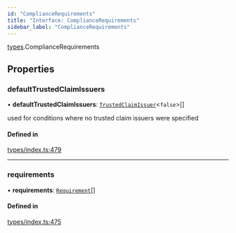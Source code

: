 ```yaml
---
id: "ComplianceRequirements"
title: "Interface: ComplianceRequirements"
sidebar_label: "ComplianceRequirements"
---
```


[types](../../../modules/Types/Types.md).ComplianceRequirements

## Properties

### defaultTrustedClaimIssuers

• **defaultTrustedClaimIssuers**: [`TrustedClaimIssuer`](../TrustedClaimIssuer/TrustedClaimIssuer.md)<``false``\>[]

used for conditions where no trusted claim issuers were specified

#### Defined in

[types/index.ts:479](https://github.com/PolymeshAssociation/polymesh-sdk/blob/de58d40fd/src/types/index.ts#L479)

___

### requirements

• **requirements**: [`Requirement`](../Requirement/Requirement.md)[]

#### Defined in

[types/index.ts:475](https://github.com/PolymeshAssociation/polymesh-sdk/blob/de58d40fd/src/types/index.ts#L475)
